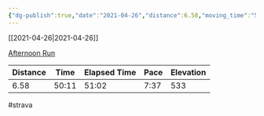```yaml
---
{"dg-publish":true,"date":"2021-04-26","distance":6.58,"moving_time":"50:11","elapsed_time":"51:02","pace":"7:37","total_elevation_gain":533,"url":"https://www.strava.com/activities/5204752689","permalink":"/01-personal/strava/2021-04-26-afternoon-run/","dgPassFrontmatter":true}
---
```



[[2021-04-26\|2021-04-26]]

[Afternoon Run](https://www.strava.com/activities/5204752689)

| Distance | Time  | Elapsed Time | Pace | Elevation |
| -------- | ----- | ------------ | ---- | --------- |
| 6.58     | 50:11 | 51:02        | 7:37 | 533       |




#strava
